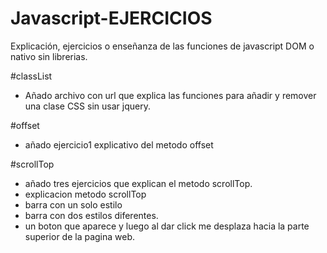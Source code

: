 # Javascript-EJERCICIOS
Explicación, ejercicios o enseñanza de las funciones de javascript DOM o nativo sin librerias.

#classList

- Añado archivo con url que explica las funciones para añadir y remover una clase CSS sin usar jquery.


#offset

- añado ejercicio1 explicativo del metodo offset


#scrollTop

- añado tres ejercicios que explican el metodo scrollTop. 
- explicacion metodo scrollTop
- barra con un solo estilo
- barra con dos estilos diferentes.
- un boton que aparece y luego al dar click me desplaza hacia la parte superior de la pagina web.



